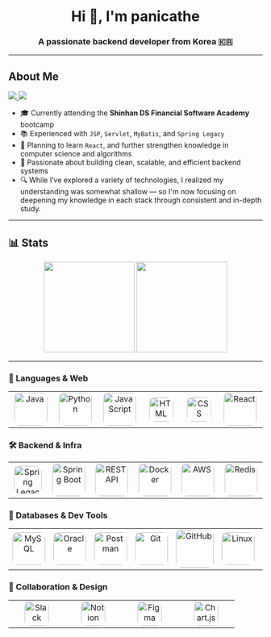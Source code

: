 <h1 align="center">Hi 👋, I'm panicathe</h1>
<h3 align="center">A passionate backend developer from Korea 🇰🇷</h3>

---

## About Me

<p align="left">
  <a href="mailto:ekdekdgkrp20@gmail.com">
    <img src="https://img.shields.io/badge/Gmail-D14836?style=flat-square&logo=gmail&logoColor=white"/>
  </a>
  <a href="https://panicathe.github.io/">
    <img src="https://img.shields.io/badge/Tech%20Blog-000000?style=flat-square&logo=github&logoColor=white"/>
  </a>
</p>

- 🎓 Currently attending the **Shinhan DS Financial Software Academy** bootcamp  
- 📚 Experienced with `JSP`, `Servlet`, `MyBatis`, and `Spring Legacy`  
- 🚀 Planning to learn `React`, and further strengthen knowledge in computer science and algorithms  
- 🌱 Passionate about building clean, scalable, and efficient backend systems
- 🔍 While I’ve explored a variety of technologies, I realized my understanding was somewhat shallow — so I'm now focusing on deepening my knowledge in each stack through consistent and in-depth study.

---

## 📊 Stats

<p align="center">
  <img height="180em" src="https://github-readme-stats.vercel.app/api?username=panicathe&show_icons=true&count_private=true&hide_border=true&bg_color=0D1117&title_color=FFD700&text_color=1E90FF&icon_color=FFD700" />
  
  <img height="180em" src="https://mazassumnida.wtf/api/v2/generate_badge?boj=ekdekdgkrp20" />
</p>

---

<!-- 🚀 Languages & Web -->
<h3>🚀 Languages & Web</h3>
<table>
  <tr>
    <td align="center" width="96">
      <img src="https://techstack-generator.vercel.app/java-icon.svg" width="65" height="65" alt="Java" style="background-color:white; border-radius:10px;" />
    </td>
    <td align="center" width="96">
      <img src="https://techstack-generator.vercel.app/python-icon.svg" width="65" height="65" alt="Python" style="background-color:white; border-radius:10px;" />
    </td>
    <td align="center" width="96">
      <img src="https://techstack-generator.vercel.app/js-icon.svg" width="65" height="65" alt="JavaScript" style="background-color:white; border-radius:10px;" />
    </td>
    <td align="center" width="96">
      <img src="https://skillicons.dev/icons?i=html" width="48" height="48" alt="HTML" style="background-color:white; border-radius:10px;" />
    </td>
    <td align="center" width="96">
      <img src="https://skillicons.dev/icons?i=css" width="48" height="48" alt="CSS" style="background-color:white; border-radius:10px;" />
    </td>
    <td align="center" width="96">
      <img src="https://techstack-generator.vercel.app/react-icon.svg" width="65" height="65" alt="React" style="background-color:white; border-radius:10px;" />
    </td>
  </tr>
</table>

<!-- 🛠 Backend & Infra -->
<h3>🛠 Backend & Infra</h3>
<table>
  <tr>
    <td align="center" width="96">
      <img src="https://cdn.jsdelivr.net/gh/devicons/devicon/icons/spring/spring-original.svg" width="55" height="55" alt="Spring Legacy" style="background-color:white; border-radius:10px;" />
    </td>
    <td align="center" width="96">
      <img src="https://github.com/user-attachments/assets/64e9355d-d1f6-4fe3-9657-9e297d79e9ee" width="65" height="65" alt="Spring Boot" style="background-color:white; border-radius:10px;" />
    </td>
    <td align="center" width="96">
      <img src="https://techstack-generator.vercel.app/restapi-icon.svg" width="65" height="65" alt="REST API" style="background-color:white; border-radius:10px;" />
    </td>
    <td align="center" width="96">
      <img src="https://techstack-generator.vercel.app/docker-icon.svg" width="65" height="65" alt="Docker" style="background-color:white; border-radius:10px;" />
    </td>
    <td align="center" width="96">
      <img src="https://techstack-generator.vercel.app/aws-icon.svg" width="65" height="65" alt="AWS" style="background-color:white; border-radius:10px;" />
    </td>
    <td align="center" width="96">
      <img src="https://skillicons.dev/icons?i=redis" width="65" height="65" alt="Redis" style="background-color:white; border-radius:10px;" />
    </td>
  </tr>
</table>

<!-- 💾 Databases & Dev Tools -->
<h3>💾 Databases & Dev Tools</h3>
<table>
  <tr>
    <td align="center" width="96">
      <img src="https://techstack-generator.vercel.app/mysql-icon.svg" width="65" height="65" alt="MySQL" style="background-color:white; border-radius:10px;" />
    </td>
    <td align="center" width="96">
      <img src="https://cdn.jsdelivr.net/gh/devicons/devicon/icons/oracle/oracle-original.svg" width="65" height="65" alt="Oracle" style="background-color:white; border-radius:10px;" />
    </td>
    <td align="center" width="96">
      <img src="https://skillicons.dev/icons?i=postman" width="65" height="65" alt="Postman" style="background-color:white; border-radius:10px;" />
    </td>
    <td align="center" width="96">
      <img src="https://skillicons.dev/icons?i=git" width="65" height="65" alt="Git" style="background-color:white; border-radius:10px;" />
    </td>
    <td align="center" width="96">
      <img src="https://techstack-generator.vercel.app/github-icon.svg" width="75" height="75" alt="GitHub" style="background-color:white; border-radius:10px;" />
    </td>
    <td align="center" width="96">
      <img src="https://skillicons.dev/icons?i=linux" width="65" height="65" alt="Linux" style="background-color:white; border-radius:10px;" />
    </td>
    <td align="center" width="96">
      <img src="https://techstack-generator.vercel.app/prettier-icon.svg" width="65" height="65" alt="Prettier" style="background-color:white; border-radius:10px;" />
    </td>
  </tr>
</table>

<!-- 🤝 Collaboration & Design -->
<h3>🤝 Collaboration & Design</h3>
<table>
  <tr>
    <td align="center" width="96">
      <img src="https://cdn.jsdelivr.net/gh/simple-icons/simple-icons/icons/slack.svg" width="48" height="48" alt="Slack" style="background-color:white; border-radius:10px;" />
    </td>
    <td align="center" width="96">
      <img src="https://cdn.jsdelivr.net/gh/simple-icons/simple-icons/icons/notion.svg" width="48" height="48" alt="Notion" style="background-color:white; border-radius:10px;" />
    </td>
    <td align="center" width="96">
      <img src="https://skillicons.dev/icons?i=figma" width="48" height="48" alt="Figma" style="background-color:white; border-radius:10px;" />
    </td>
    <td align="center" width="96">
      <img src="https://www.chartjs.org/media/logo-title.svg" width="48" height="48" alt="Chart.js" style="background-color:white; border-radius:10px;" />
    </td>
  </tr>
</table>
